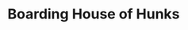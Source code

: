 --- 
title: "Boarding House of Hunks"
publishdate: "2019-7-17T16:48:46+02:00"
src: "https://365manga.net/manga/boarding-house-of-hunks"
image: "https://data.365manga.net/images/thumbnails/6964-boarding-house-of-hunks.jpg"
description: "Boy-crazy Jae Yoo is willing to go through any underhanded means if it means living in the boarding house full of hot guys… Even if it’s going out on a blind date with the dorkiest boy in the school. When she dumps the guy immediately after, she pisses off his handsome best friend Ji Hu and from that point on, the two are constantly going at each other’s throats like…"
---